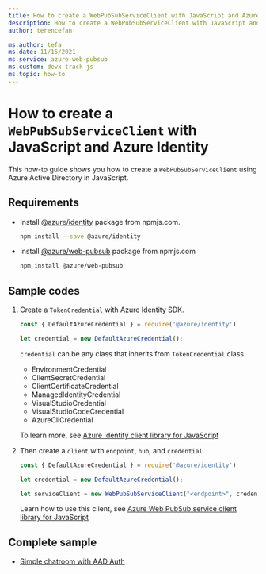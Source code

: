 ```yaml
---
title: How to create a WebPubSubServiceClient with JavaScript and Azure Identity
description: How to create a WebPubSubServiceClient with JavaScript and Azure Identity
author: terencefan

ms.author: tefa
ms.date: 11/15/2021
ms.service: azure-web-pubsub
ms.custom: devx-track-js
ms.topic: how-to
---
```


# How to create a `WebPubSubServiceClient` with JavaScript and Azure Identity

This how-to guide shows you how to create a `WebPubSubServiceClient` using Azure Active Directory in JavaScript.

## Requirements

- Install [@azure/identity](https://www.npmjs.com/package/@azure/identity) package from npmjs.com.

  ```bash
  npm install --save @azure/identity
  ```

- Install [@azure/web-pubsub](https://www.npmjs.com/package/@azure/web-pubsub) package from npmjs.com

  ```bash
  npm install @azure/web-pubsub
  ```

## Sample codes

1. Create a `TokenCredential` with Azure Identity SDK.

    ```javascript
    const { DefaultAzureCredential } = require('@azure/identity')

    let credential = new DefaultAzureCredential();
    ```

    `credential` can be any class that inherits from `TokenCredential` class.

    - EnvironmentCredential
    - ClientSecretCredential
    - ClientCertificateCredential
    - ManagedIdentityCredential
    - VisualStudioCredential
    - VisualStudioCodeCredential
    - AzureCliCredential

    To learn more, see [Azure Identity client library for JavaScript](/javascript/api/overview/azure/identity-readme)

2. Then create a `client` with `endpoint`, `hub`, and `credential`. 

    ```javascript
    const { DefaultAzureCredential } = require('@azure/identity')

    let credential = new DefaultAzureCredential();

    let serviceClient = new WebPubSubServiceClient("<endpoint>", credential, "<hub>");
    ```

    Learn how to use this client, see [Azure Web PubSub service client library for JavaScript](/javascript/api/overview/azure/web-pubsub-readme)

## Complete sample

- [Simple chatroom with AAD Auth](https://github.com/Azure/azure-webpubsub/tree/main/samples/javascript/chatapp-aad)
